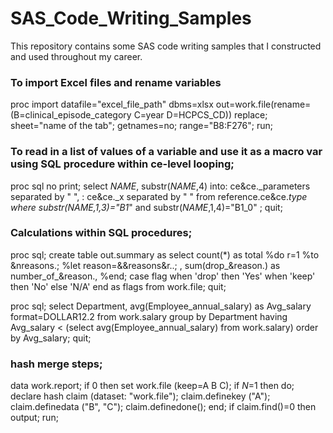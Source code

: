 # SAS_Code_Writing_Samples
This repository contains some SAS code writing samples that I constructed and used throughout my career.


### To import Excel files and rename variables
proc import datafile="excel_file_path"
  dbms=xlsx
  out=work.file(rename=(B=clinical_episode_category
                        C=year
                        D=HCPCS_CD))
  replace;
  sheet="name of the tab";
  getnames=no;
  range="B8:F276";
run;

### To read in a list of values of a variable and use it as a macro var using SQL procedure within ce-level looping;
proc sql no print;
select _NAME_,
       substr(_NAME_,4)
into: ce&ce._parameters separated by " ",
    : ce&ce._x separated by " "
from reference.ce&ce._type
where substr(_NAME_,1,3)="B1_" and substr(_NAME_,1,4)="B1_0"
;
quit;

### Calculations within SQL procedures;
proc sql;
  create table out.summary as
  select count(*) as total
    %do r=1 %to &nreasons.;
    %let reason=&&reasons&r..;
      , sum(drop_&reason.) as number_of_&reason.,
    %end;
    case flag when  'drop'  then 'Yes'
              when  'keep'  then 'No'
              else  'N/A'
    end as flags
from work.file;
quit;


proc sql;
    select Department,
        avg(Employee_annual_salary) as Avg_salary format=DOLLAR12.2
    from work.salary
    group by Department
    having Avg_salary < (select avg(Employee_annual_salary) from work.salary)
    order by Avg_salary;
quit;

### hash merge steps;   
data work.report;
  if 0 then set work.file (keep=A B C);
  if _N_=1 then do; 
    declare hash claim (dataset: "work.file"); 
    claim.definekey ("A"); 
    claim.definedata ("B", "C"); 
    claim.definedone(); 
  end;
  if claim.find()=0 then output;
run;




